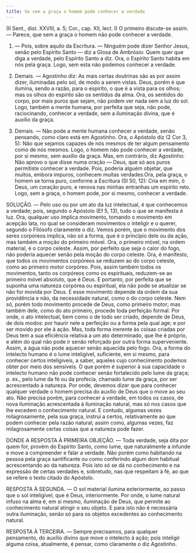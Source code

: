 ```yaml
---
title: Se sem a graça o homem pode conhecer a verdade
---
```


(II Sent., dist. XXVIII, a. 5; Cor., cap. XII, lect. I)
  O primeiro discute-se assim. — Parece, que sem a graça o homem não pode conhecer a verdade.  

1. — Pois, sobre aquilo da Escritura. — Ninguém pode dizer Senhor Jesus, senão pelo Espírito Santo — diz a Glosa de Ambrósio: Quem quer que diga a verdade, pelo Espírito Santo a diz. Ora, o Espírito Santo habita em nós pela graça. Logo, sem esta não podemos conhecer a verdade.  

2. Demais. — Agostinho diz: As mais certas doutrinas são as por assim dizer, iluminadas pelo sol, de modo a serem vistas. Deus, porém é que ilumina, sendo a razão, para o espírito, o que é a vista para os olhos; mas os olhos do espírito são os sentidos da alma. Ora, os sentidos do corpo, por mais puros que sejam, não podem ver nada sem a luz do sol. Logo, também a mente humana, por perfeita que seja, não pode, raciocinando, conhecer a verdade, sem a iluminação divina, que é auxílio da graça.  

3. Demais. — Não pode a mente humana conhecer a verdade, senão pensando, como claro está em Agostinho. Ora, o Apóstolo diz (2 Cor 3, 5): Não que sejamos capazes de nós mesmos de ter algum pensamento como de nós mesmos. Logo, o homem não pode conhecer a verdade, por si mesmo, sem auxílio da graça.  Mas, em contrário, diz Agostinho: Não aprovo o que disse numa oração — Deus, que só aos puros permitiste conhecer a verdade. Pois, poderia alguém objetar, que muitos, embora impuros, conhecem muitas verdades.Ora, pela graça, o homem se torna puro, conforme a Escritura (Sl 50, 12): Cria em mim, ó Deus, um coração puro, e renova nas minhas entranhas um espírito reto. Logo, sem a graça, o homem pode, por si mesmo, conhecer a verdade.  

SOLUÇÃO. — Pelo uso ou por um ato da luz intelectual, é que conhecemos a verdade; pois, segundo o Apóstolo (Ef 5, 13), tudo o que se manifesta é luz. Ora, qualquer uso implica movimento, tomando o movimento em acepção lata, no qual se consideram movimentos o inteligir e o querer, segundo o Filósofo claramente o diz. Vemos porém, que o movimento dos seres corpóreos implica, não só a forma, que é o princípio dele ou da ação, mas também a moção do primeiro móvel. Ora, o primeiro móvel, na ordem material, é o corpo celeste. Assim, por perfeito que seja o calor do fogo, não poderia aquecer senão pela moção do corpo celeste. Ora, é manifesto, que todos os movimentos corpóreos se reduzem ao do corpo celeste, como ao primeiro motor corpóreo. Pois, assim também todos os movimentos, tanto os corpóreos como os espirituais, reduzem-se ao primeiro móvel absoluto, que é Deus. E portanto, por perfeita que se suponha uma natureza corpórea ou espiritual, ela não pode se atualizar se não for movida por Deus. E esse movimento depende da ordem da sua providência e não, da necessidade natural, como o do corpo celeste. Nem só, porém todo movimento procede de Deus, como primeiro motor; mas também dele, como do ato primeiro, procede toda perfeição formal. Por onde, o ato intelectual, bem como o de todo ser criado, depende de Deus, de dois modos: por haurir nele a perfeição ou a forma pela qual age; e por ser movido por ele à ação.  Mas, toda forma inerente às coisas criadas por Deus tem a sua eficiência relativa a um ato determinado, que lhe é próprio, e além do qual não pode ir senão reforçado por outra forma superveniente. Assim, a água não pode aquecer senão aquecida pelo fogo. Ora, a forma do intelecto humano é o lume inteligível, suficiente, em si mesmo, para conhecer certos inteligíveis, a saber, aqueles cujo conhecimento podemos obter por meio dos sensíveis. O que porém é superior à sua capacidade o intelecto humano não pode conhecer senão fortalecido pelo lume da graça; p. ex., pelo lume da fé ou da profecia, chamado lume da graça, por ser acrescentado à natureza. Por onde, devemos dizer que para conhecer qualquer verdade o homem precisa do auxílio de Deus que o move ao seu ato. Não precisa porém, para conhecer a verdade, em todos os casos, de nova iluminação acrescentada à iluminação natural, mas só nos casos que lhe excedem o conhecimento natural. E contudo, algumas vezes milagrosamente, pela sua graça, instrui a certos, relativamente ao que podem conhecer pela razão natural; assim como, algumas vezes, faz milagrosamente certas coisas que a natureza pode fazer.  

DONDE A RESPOSTA À PRIMEIRA OBJEÇÃO. — Toda verdade, seja dita por quem for, provém do Espírito Santo, como lume, que naturalmente a infunde e move a compreender e falar a verdade. Não porém como habitando na pessoa pela graça santificante ou como conferindo algum dom habitual acrescentando ao da natureza. Pois isto só se dá no conhecimento e na expressão de certas verdades e, sobretudo, nas que respeitam à fé, ao que se refere o texto citado do Apóstolo.  

RESPOSTA À SEGUNDA. — O sol material ilumina exteriormente, ao passo que o sol inteligível, que é Deus, interiormente. Por onde, o lume natural infuso na alma é, em si mesmo, iluminação de Deus, que permite ao conhecimento natural atingir o seu objeto. E para isto não é necessária outra iluminação, senão só para os objetos excedentes ao conhecimento natural.  

RESPOSTA À TERCEIRA. — Sempre precisamos, para qualquer pensamento, do auxílio divino que move o intelecto à ação; pois inteligir alguma coisa, atualmente, é pensar, como claramente o diz Agostinho.